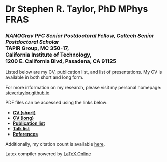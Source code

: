 # Dr Stephen R. Taylor, PhD MPhys FRAS
### *NANOGrav PFC Senior Postdoctoral Fellow, Caltech Senior Postdoctoral Scholar* <br/>TAPIR Group, MC 350-17, <br/> California Institute of Technology, <br/> 1200 E. California Blvd, Pasadena, CA 91125

Listed below are my CV, publication list, and list of
presentations. My CV is available in both short and long form.

For more information on my research, please visit my personal homepage: [stevertaylor.github.io](http://stevertaylor.github.io/)

PDF files can be accessed using the links below:

- [**CV (short)**](https://latexonline.cc/compile?git=https%3A%2F%2Fgithub.com%2Fstevertaylor%2Fcv&target=staylor_cv%2Fstaylor_cv_short.tex&command=pdflatex&trackId=1505849357930)
- [**CV (long)**](https://latexonline.cc/compile?git=https%3A%2F%2Fgithub.com%2Fstevertaylor%2Fcv&target=staylor_cv%2Fstaylor_cv.tex&command=pdflatex&trackId=1505847551951)
- [**Publication list**](https://latexonline.cc/compile?git=https%3A%2F%2Fgithub.com%2Fstevertaylor%2Fcv&target=staylor_cv%2Fstaylor_publist.tex&command=pdflatex&trackId=1505850155140)
- [**Talk list**]()
- [**References**](https://latexonline.cc/compile?git=https%3A%2F%2Fgithub.com%2Fstevertaylor%2Fcv&target=staylor_cv%2Fstaylor_reflist.tex&command=pdflatex&trackId=1505854334147)

Additionally, my citation count is available [here](https://scholar.google.com/citations?user=iN2djBMAAAAJ&hl=en).

Latex compiler powered by [LaTeX.Online](https://latexonline.cc/)

